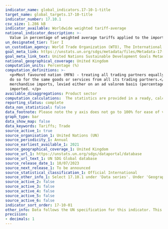 ```yaml
---
indicator_name: global_indicators.17-10-1-title
target_name: global_targets.17-10-title
indicator_number: 17.10.1
csv_size: 1.286 kB
indicator_available: Worldwide weighted tariff-average
national_indicator_description: >-
  Value in percentage of weighted average tariffs applied to the imports of goods. The average level of customs tariff rates applied worldwide can be used as an indicator of the degree of success achieved by multilateral negotiations and regional trade agreements.
un_designated_tier: Tier I
un_custodian_agency: World Trade Organization (WTO), The International Trade Centre (ITC), United Nations Conference on Trade and Development (UNCTAD)
goal_meta_link: https://unstats.un.org/sdgs/metadata/files/Metadata-17-10-01.pdf
goal_meta_link_text: United Nations Sustainable Development Goals Metadata (PDF 210 KB)
national_geographical_coverage: United Kingdom
computation_units: Percentage (%)
computation_definitions: >-
  <p>Most favoured nation (MFN) - treating all trading partners equally. Under the World Trade Organisation(WTO) agreements, countries cannot normally discriminate between their trading partners. MFN suggests that every time a country lowers a trade barrier or opens up a market, it has to
  do so for the same goods or services from all its trading partners.</p> <p>Preferential status - This is the term used in the WTO for trade preferences, such as lower or zero tariffs, which a member may offer to a trade partner unilaterally.   </p>  <p>Tariffs - customs duties on
  merchandise imports, levied either on an ad valorem basis (percentage of value) or on a specific basis (e.g. $7 per 100 kg) </p> <p>Weighted average: in order to aggregate tariff value for country groups it is recommended to make use of a weighting methodology based on the value of goods
  imported. </p>
available_disaggregations: Product sector 
computation_calculations:  The statistics are provided in a ready, calculated format from the International Trade Centre (ITC), using Market Access Map data. See the metadata file link in the Global metadata tab for details on the calculations  
reporting_status: complete
data_non_statistical: false
data_footnote: Please note the y axis does not go to 100% for ease of visualisation 
graph_type: bar
data_show_map: false
data_keywords: Tariffs; Trade
source_active_1: true
source_organisation_1: United Nations (UN)
source_periodicity_1: Annual
source_earliest_available_1: 2021
source_geographical_coverage_1: United Kingdom
source_url_1: https://unstats.un.org/sdgs/dataportal/database
source_url_text_1: UN SDG Global database 
source_release_date_1: 10/07/2023
source_next_release_1: To be announced
source_statistical_classification_1: Official International 
source_other_info_1: Select 17.10.1 under 'Data series'. Under 'Geographic Areas' deselect the default options and search for 'United Kingdom'. The resulting tables can then be downloaded.
source_active_2: false
source_active_3: false
source_active_4: false
source_active_5: false
source_active_6: false
indicator_sort_order: 17-10-01
other_info: Data follows the UN specification for this indicator. This indicator has not been identified in collaboration with topic experts.
precision:
- decimals: 1
---
```

